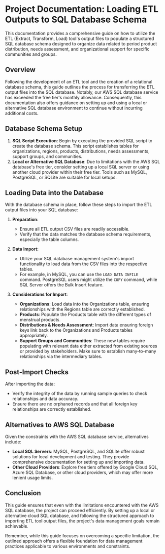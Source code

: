 
# Project Documentation: Loading ETL Outputs to SQL Database Schema

This documentation provides a comprehensive guide on how to utilize the ETL (Extract, Transform, Load) tool's output files to populate a structured SQL database schema designed to organize data related to period product distribution, needs assessment, and organizational support for specific communities and groups.

## Overview

Following the development of an ETL tool and the creation of a relational database schema, this guide outlines the process for transferring the ETL output files into the SQL database. Notably, our AWS SQL database service has exceeded the free tier's monthly allowance. Consequently, this documentation also offers guidance on setting up and using a local or alternative SQL database environment to continue without incurring additional costs.

## Database Schema Setup

1. **SQL Script Execution**: Begin by executing the provided SQL script to create the database schema. This script establishes tables for organizations, regions, products, distributions, needs assessments, support groups, and communities.
2. **Local or Alternative SQL Database**: Due to limitations with the AWS SQL database's free tier, consider setting up a local SQL server or using another cloud provider within their free tier. Tools such as MySQL, PostgreSQL, or SQLite are suitable for local setups.

## Loading Data into the Database

With the database schema in place, follow these steps to import the ETL output files into your SQL database:

1. **Preparation**:
    - Ensure all ETL output CSV files are readily accessible.
    - Verify that the data matches the database schema requirements, especially the table columns.

2. **Data Import**:
    - Utilize your SQL database management system's import functionality to load data from the CSV files into the respective tables. 
    - For example, in MySQL, you can use the `LOAD DATA INFILE` command. PostgreSQL users might utilize the `COPY` command, while SQL Server offers the Bulk Insert feature.

3. **Considerations for Import**:
    - **Organizations**: Load data into the Organizations table, ensuring relationships with the Regions table are correctly established.
    - **Products**: Populate the Products table with the different types of menstrual products.
    - **Distributions & Needs Assessment**: Import data ensuring foreign keys link back to the Organizations and Products tables appropriately.
    - **Support Groups and Communities**: These new tables require populating with relevant data either extracted from existing sources or provided by stakeholders. Make sure to establish many-to-many relationships via the intermediary tables.

## Post-Import Checks

After importing the data:
- Verify the integrity of the data by running sample queries to check relationships and data accuracy.
- Ensure there are no orphaned records and that all foreign key relationships are correctly established.

## Alternatives to AWS SQL Database

Given the constraints with the AWS SQL database service, alternatives include:
- **Local SQL Servers**: MySQL, PostgreSQL, and SQLite offer robust solutions for local development and testing. They provide comprehensive documentation for setting up and importing data.
- **Other Cloud Providers**: Explore free tiers offered by Google Cloud SQL, Azure SQL Database, or other cloud providers, which may offer more lenient usage limits.

## Conclusion

This guide ensures that even with the limitations encountered with the AWS SQL database, the project can proceed efficiently. By setting up a local or alternative cloud SQL database, and following the structured approach to importing ETL tool output files, the project's data management goals remain achievable.

Remember, while this guide focuses on overcoming a specific limitation, the outlined approach offers a flexible foundation for data management practices applicable to various environments and constraints.
